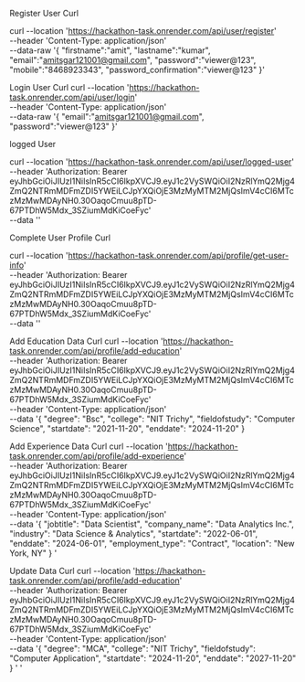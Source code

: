 Register User Curl 

curl --location 'https://hackathon-task.onrender.com/api/user/register' \
--header 'Content-Type: application/json' \
--data-raw '{
    "firstname":"amit",
    "lastname":"kumar",
    "email":"amitsgar121001@gmail.com",
    "password":"viewer@123",
    "mobile":"8468923343",
    "password_confirmation":"viewer@123"
}'

Login User Curl
curl --location 'https://hackathon-task.onrender.com/api/user/login' \
--header 'Content-Type: application/json' \
--data-raw '{
    "email":"amitsgar121001@gmail.com",
    "password":"viewer@123"
}'

logged User 

curl --location 'https://hackathon-task.onrender.com/api/user/logged-user' \
--header 'Authorization: Bearer eyJhbGciOiJIUzI1NiIsInR5cCI6IkpXVCJ9.eyJ1c2VySWQiOiI2NzRlYmQ2Mjg4ZmQ2NTRmMDFmZDI5YWEiLCJpYXQiOjE3MzMyMTM2MjQsImV4cCI6MTczMzMwMDAyNH0.30OaqoCmuu8pTD-67PTDhW5Mdx_3SZiumMdKiCoeFyc' \
--data ''


Complete User Profile Curl 

curl --location 'https://hackathon-task.onrender.com/api/profile/get-user-info' \
--header 'Authorization: Bearer eyJhbGciOiJIUzI1NiIsInR5cCI6IkpXVCJ9.eyJ1c2VySWQiOiI2NzRlYmQ2Mjg4ZmQ2NTRmMDFmZDI5YWEiLCJpYXQiOjE3MzMyMTM2MjQsImV4cCI6MTczMzMwMDAyNH0.30OaqoCmuu8pTD-67PTDhW5Mdx_3SZiumMdKiCoeFyc' \
--data ''



Add Education Data Curl
curl --location 'https://hackathon-task.onrender.com/api/profile/add-education' \
--header 'Authorization: Bearer eyJhbGciOiJIUzI1NiIsInR5cCI6IkpXVCJ9.eyJ1c2VySWQiOiI2NzRlYmQ2Mjg4ZmQ2NTRmMDFmZDI5YWEiLCJpYXQiOjE3MzMyMTM2MjQsImV4cCI6MTczMzMwMDAyNH0.30OaqoCmuu8pTD-67PTDhW5Mdx_3SZiumMdKiCoeFyc' \
--header 'Content-Type: application/json' \
--data '{
    "degree": "Bsc",
    "college": "NIT Trichy",
    "fieldofstudy": "Computer Science",
    "startdate": "2021-11-20",
    "enddate": "2024-11-20"
}

Add Experience Data Curl 
curl --location 'https://hackathon-task.onrender.com/api/profile/add-experience' \
--header 'Authorization: Bearer eyJhbGciOiJIUzI1NiIsInR5cCI6IkpXVCJ9.eyJ1c2VySWQiOiI2NzRlYmQ2Mjg4ZmQ2NTRmMDFmZDI5YWEiLCJpYXQiOjE3MzMyMTM2MjQsImV4cCI6MTczMzMwMDAyNH0.30OaqoCmuu8pTD-67PTDhW5Mdx_3SZiumMdKiCoeFyc' \
--header 'Content-Type: application/json' \
--data '{
    "jobtitle": "Data Scientist",
    "company_name": "Data Analytics Inc.",
    "industry": "Data Science & Analytics",
    "startdate": "2022-06-01",
    "enddate": "2024-06-01",
    "employment_type": "Contract",
    "location": "New York, NY"
}
'

Update Data Curl 
curl --location 'https://hackathon-task.onrender.com/api/profile/add-education' \
--header 'Authorization: Bearer eyJhbGciOiJIUzI1NiIsInR5cCI6IkpXVCJ9.eyJ1c2VySWQiOiI2NzRlYmQ2Mjg4ZmQ2NTRmMDFmZDI5YWEiLCJpYXQiOjE3MzMyMTM2MjQsImV4cCI6MTczMzMwMDAyNH0.30OaqoCmuu8pTD-67PTDhW5Mdx_3SZiumMdKiCoeFyc' \
--header 'Content-Type: application/json' \
--data '{
    "degree": "MCA",
    "college": "NIT Trichy",
    "fieldofstudy": "Computer Application",
    "startdate": "2024-11-20",
    "enddate": "2027-11-20"
}
'
'
